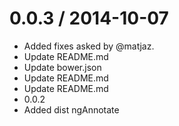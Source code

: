 
0.0.3 / 2014-10-07
==================

  * Added fixes asked by @matjaz.
  * Update README.md
  * Update bower.json
  * Update README.md
  * Update README.md
  * 0.0.2
  * Added dist ngAnnotate
